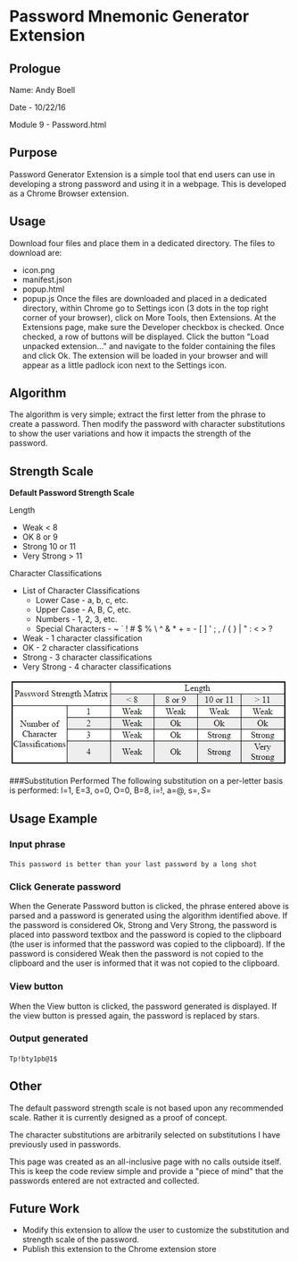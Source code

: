 # Password Mnemonic Generator Extension

## Prologue

Name: Andy Boell

Date - 10/22/16

Module 9 - Password.html

## Purpose

Password Generator Extension is a simple tool that end users can use in developing a strong password and using it in a webpage.  This is developed as a Chrome Browser extension.

## Usage

Download four files and place them in a dedicated directory.  The files to download are:
* icon.png
* manifest.json
* popup.html
* popup.js
Once the files are downloaded and placed in a dedicated directory, within Chrome go to Settings icon (3 dots in the top right corner of your browser), click on More Tools, then Extensions.  At the Extensions page, make sure the Developer checkbox is checked.  Once checked, a row of buttons will be displayed.  Click the button "Load unpacked extension..." and navigate to the folder containing the files and click Ok.  The extension will be loaded in your browser and will appear as a little padlock icon next to the Settings icon.

## Algorithm

The algorithm is very simple; extract the first letter from the phrase to create a password.  Then modify the password with character substitutions to show the user variations and how it impacts the strength of the password.

## Strength Scale
**Default Password Strength Scale**

Length
* Weak < 8
* OK 8 or 9
* Strong 10 or 11
* Very Strong > 11

Character Classifications
* List of Character Classifications
	* Lower Case - a, b, c, etc.
	* Upper Case - A, B, C, etc.
	* Numbers - 1, 2, 3, etc.
	* Special Characters - ~ ` ! # $ % \ ^ & * + = - [ ] ' ; , / { } | " : < > ?
* Weak - 1 character classification
* OK - 2 character classifications
* Strong - 3 character classifications
* Very Strong - 4 character classifications

![Password Strength Matrix](/PasswordStrengthMatrix.JPG)

###Substitution Performed
The following substitution on a per-letter basis is performed: l=1, E=3, o=0, O=0, B=8, i=!, a=@, s=$, S=$

## Usage Example

### Input phrase
`This password is better than your last password by a long shot`

### Click Generate password
When the Generate Password button is clicked, the phrase entered above is parsed and a password is generated using the algorithm identified above.  If the password is considered Ok, Strong and Very Strong, the password is placed into password textbox and the password is copied to the clipboard (the user is informed that the password was copied to the clipboard).  If the password is considered Weak then the password is not copied to the clipboard and the user is informed that it was not copied to the clipboard.

### View button
When the View button is clicked, the password generated is displayed.  If the view button is pressed again, the password is replaced by stars.

### Output generated
`Tp!bty1pb@1$`

## Other

The default password strength scale is not based upon any recommended scale.  Rather it is currently designed as a proof of concept.

The character substitutions are arbitrarily selected on substitutions I have previously used in passwords. 

This page was created as an all-inclusive page with no calls outside itself.  This is keep the code review simple and provide a "piece of mind" that the passwords entered are not extracted and collected.

## Future Work

* Modify this extension to allow the user to customize the substitution and strength scale of the password.
* Publish this extension to the Chrome extension store
